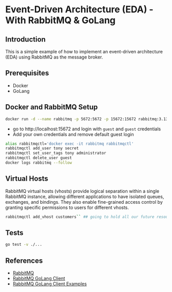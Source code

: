 # Event-Driven Architecture (EDA) - With RabbitMQ & GoLang

## Introduction

This is a simple example of how to implement an event-driven architecture (EDA) using RabbitMQ as the message broker.

## Prerequisites

- Docker
- GoLang

## Docker and RabbitMQ Setup

```bash
docker run -d --name rabbitmq -p 5672:5672 -p 15672:15672 rabbitmq:3.13-management

```

- go to http://localhost:15672 and login with `guest` and `guest` credentials
- Add your own credentials and remove default guest login

```bash
alias rabbitmqctl='docker exec -it rabbitmq rabbitmqctl'
rabbitmqctl add_user tony secret
rabbitmqctl set_user_tags tony administrator
rabbitmqctl delete_user guest
docker logs rabbitmq --follow
```

## Virtual Hosts

RabbitMQ virtual hosts (vhosts) provide logical separation within a single RabbitMQ instance, allowing different applications to have isolated queues, exchanges, and bindings. They also enable fine-grained access control by granting specific permissions to users for different vhosts.

```bash
rabbitmqctl add_vhost customers`` ## going to hold all our future resources related to customers
```

## Tests

```bash
go test -v ./...
```

## References

- [RabbitMQ](https://www.rabbitmq.com/)
- [RabbitMQ GoLang Client](https://github.com/rabbitmq/amqp091-go)
- [RabbitMQ GoLang Client Examples](https://github.com/rabbitmq/rabbitmq-tutorials/tree/main/go)
